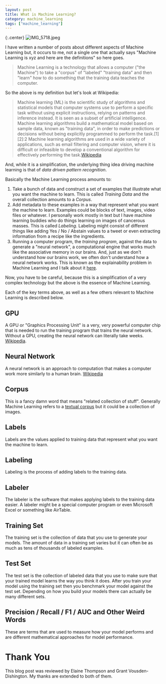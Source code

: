 ```yaml
---
layout: post
title: What is Machine Learning?
category: machine_learning
tags: ["machine_learning"]
---
```

{:.center}
![IMG_5718.jpeg](/blog/assets/IMG_5718.jpeg)

I have written a number of posts about different aspects of Machine Learning but, it occurs to me, not a single one that actually says "Machine Learning is xyz and here are the definitions" so here goes.

> Machine Learning is a technology that allows a computer ("the Machine")  to take a "corpus" of "labeled" "training data" and then "learn" how to do something that the training data teaches the computer. 

So the above is my definition but let's look at Wikipedia:

> Machine learning (ML) is the scientific study of algorithms and statistical models that computer systems use to perform a specific task without using explicit instructions, relying on patterns and inference instead. It is seen as a subset of artificial intelligence. Machine learning algorithms build a mathematical model based on sample data, known as "training data", in order to make predictions or decisions without being explicitly programmed to perform the task.[1][2]:2 Machine learning algorithms are used in a wide variety of applications, such as email filtering and computer vision, where it is difficult or infeasible to develop a conventional algorithm for effectively performing the task.[Wikipedia](https://en.wikipedia.org/wiki/Machine_learning)

And, while it is a simplification, the underlying thing idea driving machine learning is that of *data driven pattern recognition*.

Basically the Machine Learning process amounts to:

1. Take a bunch of data and construct a set of examples that illustrate what you want the machine to learn.  This is called *Training Data* and the overall collection amounts to a *Corpus*.
2. Add metadata to these examples in a way that represent what you want the machine to learn.  Examples could be blocks of text, images, video files or whatever.  I personally work mostly in text but I have machine learning buddies who do things learning on images of cancerous masses.  This is called *Labeling*.  Labeling might consist of different things like adding Yes / No / Abstain values to a tweet or even extracting information from a recipe like the ingredients.
3. Running a computer program, the *training program*, against the data to generate a "neural network", a computational engine that works much like the associative memory in our brains.  And, just as we don't understand how our brains work, we often don't understand how a neural network works.  This is known as the explainability problem in Machine Learning and I talk about it [here](https://fuzzyblog.io/blog/machine_learning/2020/01/10/adding-explainability-to-machine-learning-routines-via-re-execution-of-labeling-functions.html).

Now, you have to be careful, because this is a simplification of a very complex technology but the above is the essence of Machine Learning.

Each of the key terms above, as well as a few others relevant to Machine Learning is described below.

## GPU

A GPU or "Graphics Processing Unit" is a very, very powerful computer chip that is needed to run the training program that trains the neural network.  Without a GPU, creating the neural network can literally take weeks.  [Wikipedia](https://en.wikipedia.org/wiki/Graphics_processing_unit).

## Neural Network

A neural network is an approach to computation that makes a computer work more similarly to a human brain.  [Wikipedia](https://en.wikipedia.org/wiki/Neural_network)

## Corpus

This is a fancy damn word that means "related collection of stuff".  Generally Machine Learning refers to a [textual corpus](https://en.wikipedia.org/wiki/Text_corpus) but it could be a collection of images.

## Labels

Labels are the values applied to training data that represent what you want the machine to learn.

## Labeling

Labeling is the process of adding labels to the training data.

## Labeler

The labeler is the software that makes applying labels to the training data easier.  A labeler might be a special computer program or even Microsoft Excel or something like AirTable.

## Training Set

The training set is the collection of data that you use to generate your models.  The amount of data in a training set varies but it can often be as much as tens of thousands of labeled examples.

## Test Set

The test set is the collection of labeled data that you use to make sure that your trained model learns the way you think it does.  After you train your model using the training set then you benchmark your model against the test set.  Depending on how you build your models there can actually be many different sets.

## Precision / Recall / F1 / AUC and Other Weird Words

These are terms that are used to measure how your model performs and are different mathematical approaches for model performance.   

# Thank You

This blog post was reviewed by Elaine Thompson and Grant Vousden-Dishington.  My thanks are extended to both of them.
